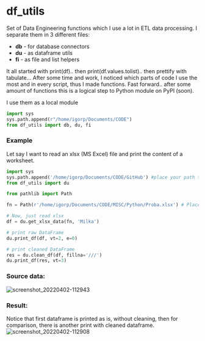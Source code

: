 # df_utils
Set of Data Engineering functions which I use a lot in ETL data processing.
I separate them in 3 different files: 
* **db** - for database connectors
* **du** - as dataframe utils
* **fi** - as file and list helpers

It all started with print(df).. then print(df.values.tolist).. then prettify with tabulate...
After some time and work, I noticed which parts of code I use the most and in every script, thus I made functions.
Fast forward.. after some amount of functions this is a logical step to Python module on PyPI (soon).

I use them as a local module

```python
import sys
sys.path.append(r"/home/igorp/Documents/CODE")
from df_utils import db, du, fi
```

### Example
Let say I want to read an xlsx (MS Excel) file and print the content of a worksheet.

```python
import sys
sys.path.append('/home/igorp/Documents/CODE/GitHub') #place your path to the df_utils folder
from df_utils import du

from pathlib import Path

fn = Path(r'/home/igorp/Documents/CODE/MISC/Python/Proba.xlsx') # Place your path to the source xlsx file

# Now, just read xlsx
df = du.get_xlsx_data(fn, 'Milka')

# print raw DataFrame
du.print_df(df, vt=2, e=0)

# print cleaned DataFrame
res = du.clean_df(df, fillna='///')
du.print_df(res, vt=3)
```

### Source data:
![screenshot_20220402-112943](https://user-images.githubusercontent.com/17882375/161377127-ff1ec00e-0f1a-43bf-ae09-7cebca5bcf11.png)


### Result:
Notice that first dataframe is printed as is, without cleaning, then for comparison, there is another print with cleaned dataframe.
![screenshot_20220402-112908](https://user-images.githubusercontent.com/17882375/161377122-f00161f0-8ab7-4a45-b561-90675d815760.png)
